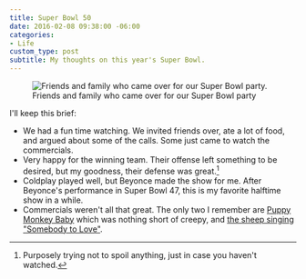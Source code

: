 ```yaml
---
title: Super Bowl 50
date: 2016-02-08 09:38:00 -06:00
categories:
- Life
custom_type: post
subtitle: My thoughts on this year's Super Bowl.
---
```


<figure class="extendout">
  <img src="{{ site.url }}/uploads/2016/02/super-bowl-50.jpg" alt="Friends and family who came over for our Super Bowl party.">
  <figcaption>Friends and family who came over for our Super Bowl party</figcaption>
</figure>

I'll keep this brief:

- We had a fun time watching. We invited friends over, ate a lot of food, and argued about some of the calls. Some just came to watch the commercials.
- Very happy for the winning team. Their offense left something to be desired, but my goodness, their defense was great.[^1]
- Coldplay played well, but Beyonce made the show for me. After Beyonce's performance in Super Bowl 47, this is my favorite halftime show in a while.
- Commercials weren't all that great. The only two I remember are [Puppy Monkey Baby](http://youtu.be/2nlfaqBGBsc) which was nothing short of creepy, and [the sheep singing "Somebody to Love"](http://youtu.be/ogXjiFMtVyI).

[^1]: Purposely trying not to spoil anything, just in case you haven't watched.
